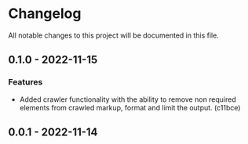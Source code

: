 <!--- BEGIN HEADER -->
# Changelog

All notable changes to this project will be documented in this file.
<!--- END HEADER -->

## 0.1.0 - 2022-11-15

### Features

* Added crawler functionality with the ability to remove non required elements from crawled markup, format and limit the output. (c11bce)

## 0.0.1 - 2022-11-14

